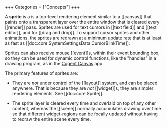 +++
Categories = ["Concepts"]
+++

A **sprite** is a is a top-level rendering element similar to a [[canvas]] that paints onto a transparent layer over the entire window that is cleared every [[render]] pass. Sprites are used for text cursors in [[text field]] and [[text editor]], and for [[drag and drop]]. To support cursor sprites and other animations, the sprites are redrawn at a minimum update rate that is at least as fast as [[doc:core.SystemSettingsData.CursorBlinkTime]].

Sprites can also receive mouse [[event]]s, within their event bounding box, so they can be used for dynamic control functions, like the "handles" in a drawing program, as in the [Cogent Canvas](https://cogentcore.org/cogent/canvas) app.

The primary features of sprites are:

* They are *not* under control of the [[layout]] system, and can be placed anywhere. That is because they are *not* [[widget]]s, they are simpler rendering elements. See [[doc:core.Sprite]].

* The sprite layer is cleared every time and overlaid on top of any other content, whereas the [[scene]] normally accumulates drawing over time so that different widget-regions can be focally updated without having to redraw the entire scene every time.
